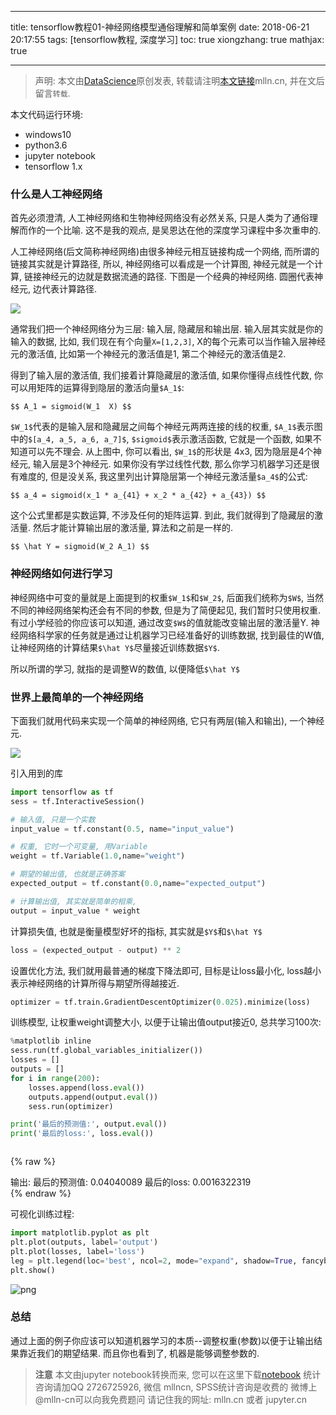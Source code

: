 
---
title: tensorflow教程01-神经网络模型通俗理解和简单案例
date: 2018-06-21 20:17:55
tags: [tensorflow教程, 深度学习]
toc: true
xiongzhang: true
mathjax: true

---
<span></span>
<!-- more -->

> 声明: 本文由[DataScience](http://mlln.cn)原创发表, 转载请注明[本文链接](http://mlln.cn)mlln.cn, 并在文后留言`转载`.

本文代码运行环境:

- windows10
- python3.6
- jupyter notebook
- tensorflow 1.x

### 什么是人工神经网络

首先必须澄清, 人工神经网络和生物神经网络没有必然关系, 只是人类为了通俗理解而作的一个比喻. 这不是我的观点, 是吴恩达在他的深度学习课程中多次重申的.

人工神经网络(后文简称神经网络)由很多神经元相互链接构成一个网络, 而所谓的链接其实就是计算路径, 所以, 神经网络可以看成是一个计算图, 神经元就是一个计算, 链接神经元的边就是数据流通的路径. 下图是一个经典的神经网络. 圆圈代表神经元, 边代表计算路径.

<img src="images/nn.png" />

通常我们把一个神经网络分为三层: 输入层, 隐藏层和输出层. 输入层其实就是你的输入的数据, 比如, 我们现在有个向量`X=[1,2,3]`, X的每个元素可以当作输入层神经元的激活值, 比如第一个神经元的激活值是1, 第二个神经元的激活值是2. 

得到了输入层的激活值, 我们接着计算隐藏层的激活值, 如果你懂得点线性代数, 你可以用矩阵的运算得到隐层的激活向量`$A_1$`:

`$$
A_1 = sigmoid(W_1  X)
$$`

`$W_1$`代表的是输入层和隐藏层之间每个神经元两两连接的线的权重, `$A_1$`表示图中的`$[a_4, a_5, a_6, a_7]$`, `$sigmoid$`表示激活函数, 它就是一个函数, 如果不知道可以先不理会. 从上图中, 你可以看出, `$W_1$`的形状是 4x3, 因为隐层是4个神经元, 输入层是3个神经元. 如果你没有学过线性代数, 那么你学习机器学习还是很有难度的, 但是没关系, 我这里列出计算隐层第一个神经元激活量`$a_4$`的公式:

`$$
a_4 = sigmoid(x_1 * a_{41} + x_2 * a_{42} + a_{43})
$$`

这个公式里都是实数运算, 不涉及任何的矩阵运算. 到此, 我们就得到了隐藏层的激活量. 然后才能计算输出层的激活量, 算法和之前是一样的.

`$$
\hat Y = sigmoid(W_2 A_1)
$$`

### 神经网络如何进行学习

神经网络中可变的量就是上面提到的权重`$W_1$`和`$W_2$`, 后面我们统称为`$W$`, 当然不同的神经网络架构还会有不同的参数, 但是为了简便起见, 我们暂时只使用权重. 有过小学经验的你应该可以知道, 通过改变`$W$`的值就能改变输出层的激活量Y. 神经网络科学家的任务就是通过让机器学习已经准备好的训练数据, 找到最佳的W值, 让神经网络的计算结果`$\hat Y$`尽量接近训练数据`$Y$`. 

所以所谓的学习, 就指的是调整W的数值, 以便降低`$\hat Y$`

### 世界上最简单的一个神经网络

下面我们就用代码来实现一个简单的神经网络, 它只有两层(输入和输出), 一个神经元.

<img src="images/single-nn.png" />

引入用到的库


```python
import tensorflow as tf
sess = tf.InteractiveSession()
```


```python
# 输入值, 只是一个实数
input_value = tf.constant(0.5, name="input_value")

# 权重, 它时一个可变量, 用Variable
weight = tf.Variable(1.0,name="weight") 

# 期望的输出值, 也就是正确答案
expected_output = tf.constant(0.0,name="expected_output")

# 计算输出值, 其实就是简单的相乘, 
output = input_value * weight

```

计算损失值, 也就是衡量模型好坏的指标, 其实就是`$Y$`和`$\hat Y$`


```python
loss = (expected_output - output) ** 2
```

设置优化方法, 我们就用最普通的梯度下降法即可, 目标是让loss最小化, loss越小表示神经网络的计算所得与期望所得越接近.


```python
optimizer = tf.train.GradientDescentOptimizer(0.025).minimize(loss)

```

训练模型, 让权重weight调整大小, 以便于让输出值output接近0, 总共学习100次:


```python
%matplotlib inline
sess.run(tf.global_variables_initializer())
losses = []
outputs = []
for i in range(200):
    losses.append(loss.eval())
    outputs.append(output.eval())
    sess.run(optimizer)

print('最后的预测值:', output.eval())
print('最后的loss:', loss.eval())



```

{% raw %}
<div class="output">
输出:
    最后的预测值: 0.04040089
    最后的loss: 0.0016322319
    
</div>
{% endraw %}

可视化训练过程:


```python
import matplotlib.pyplot as plt
plt.plot(outputs, label='output')
plt.plot(losses, label='loss')
leg = plt.legend(loc='best', ncol=2, mode="expand", shadow=True, fancybox=True)
plt.show()
```


![png](output_14_0.png)


### 总结

通过上面的例子你应该可以知道机器学习的本质--调整权重(参数)以便于让输出结果靠近我们的期望结果. 而且你也看到了, 机器是能够调整参数的.


> **注意**
> 本文由jupyter notebook转换而来, 您可以在这里下载[notebook](tensorflow教程01-神经网络模型通俗理解和简单案例.ipynb)
> 统计咨询请加QQ 2726725926, 微信 mllncn,  SPSS统计咨询是收费的
> 微博上@mlln-cn可以向我免费题问
> 请记住我的网址: mlln.cn 或者 jupyter.cn
